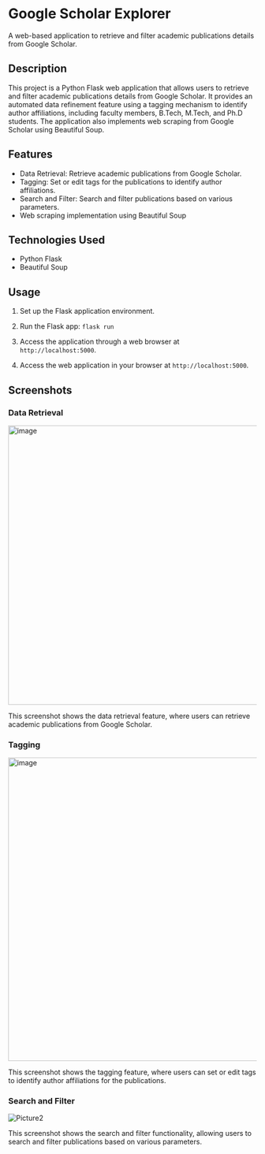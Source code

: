 # Google Scholar Explorer

A web-based application to retrieve and filter academic publications details from Google Scholar.

## Description

This project is a Python Flask web application that allows users to retrieve and filter academic publications details from Google Scholar. It provides an automated data refinement feature using a tagging mechanism to identify author affiliations, including faculty members, B.Tech, M.Tech, and Ph.D students. The application also implements web scraping from Google Scholar using Beautiful Soup.

## Features

- Data Retrieval: Retrieve academic publications from Google Scholar.
- Tagging: Set or edit tags for the publications to identify author affiliations.
- Search and Filter: Search and filter publications based on various parameters.
- Web scraping implementation using Beautiful Soup

## Technologies Used

- Python Flask
- Beautiful Soup



## Usage

1. Set up the Flask application environment.
2. Run the Flask app: `flask run`
3. Access the application through a web browser at `http://localhost:5000`.



4. Access the web application in your browser at `http://localhost:5000`.

## Screenshots

### Data Retrieval

<img width="567" alt="image" src="https://github.com/shyamavchandran/Google-Scholar-Explorer-Web-App/assets/107796267/86a2a254-f95d-4927-be17-2bed8eaa6ca1">


This screenshot shows the data retrieval feature, where users can retrieve academic publications from Google Scholar.

### Tagging

<img width="616" alt="image" src="https://github.com/shyamavchandran/Google-Scholar-Explorer-Web-App/assets/107796267/e96a213c-5209-4ba1-9afe-a3efccd43f78">


This screenshot shows the tagging feature, where users can set or edit tags to identify author affiliations for the publications.

### Search and Filter

![Picture2](https://github.com/shyamavchandran/Google-Scholar-Explorer-Web-App/assets/107796267/1cf63ac7-2990-43fa-b10c-d64f106534af)



This screenshot shows the search and filter functionality, allowing users to search and filter publications based on various parameters.





